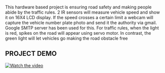 
This hardware based project is ensuring road safety and making people abide by the traffic rules.
2 IR sensors will measure vehicle speed and show it on 16X4 LCD display. 
If the speed crosses a certain limit a webcam will capture the vehicle number plate photo and send it the authority via gmail. Google SMTP server has been used for this.
For traffic rules, when the light is red, spikes on the road will appear using servo motor. In contrast, the green light will let vehicles go making the road obstacle free


## PROJECT DEMO

[![Watch the video](https://raw.githubusercontent.com/Parisa-Reza/Smart-Road-Safety/master/thumbnail.jpg)](https://raw.githubusercontent.com/Parisa-Reza/Smart-Road-Safety/master/video1.mp4)



